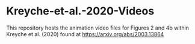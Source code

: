 # Kreyche-et-al.-2020-Videos
This repository hosts the animation video files for Figures 2 and 4b within Kreyche et al. (2020) found at https://arxiv.org/abs/2003.13864
